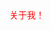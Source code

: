 <html>
<head>
  <meta charset="utf-8">

</head>
<body>
  <div id="app" style="color: red">
    关于我！
  </div>

  <div id="status"></div>

</body>
</html>